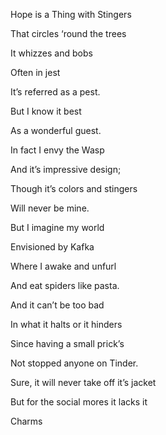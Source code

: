 Hope is a Thing with Stingers

That circles ‘round the trees 

It whizzes and bobs 

  

Often in jest 

It’s referred as a pest.

But I know it best

As a wonderful guest. 

  

In fact I envy the Wasp

And it’s impressive design;

Though it’s colors and stingers

Will never be mine. 

  

But I imagine my world

Envisioned by Kafka

Where I awake and unfurl

And eat spiders like pasta. 

  

And it can’t be too bad

In what it halts or it hinders

Since having a small prick’s

Not stopped anyone on Tinder. 

  

  

Sure, it will never take off it’s jacket

But for the social mores it lacks it

Charms
